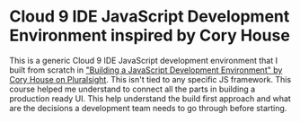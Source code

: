 # Cloud 9 IDE JavaScript Development Environment inspired by Cory House

This is a generic Cloud 9 IDE JavaScript development environment that I built from scratch in ["Building a JavaScript Development Environment" by Cory House on Pluralsight](https://app.pluralsight.com/library/courses/javascript-development-environment/table-of-contents). This isn't tied to any specific JS framework.
This course helped me understand to connect all the parts in building a production ready UI. This help understand the build first approach and what are the decisions a development team needs to go through before starting.